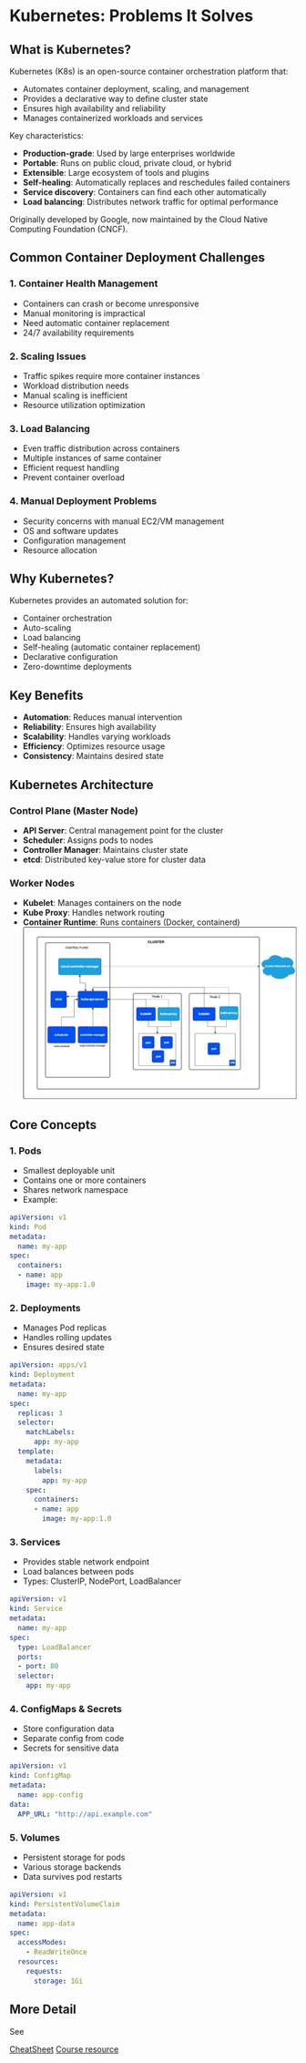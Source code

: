 # Kubernetes: Problems It Solves

## What is Kubernetes?
Kubernetes (K8s) is an open-source container orchestration platform that:
- Automates container deployment, scaling, and management
- Provides a declarative way to define cluster state
- Ensures high availability and reliability
- Manages containerized workloads and services

Key characteristics:
- **Production-grade**: Used by large enterprises worldwide
- **Portable**: Runs on public cloud, private cloud, or hybrid
- **Extensible**: Large ecosystem of tools and plugins
- **Self-healing**: Automatically replaces and reschedules failed containers
- **Service discovery**: Containers can find each other automatically
- **Load balancing**: Distributes network traffic for optimal performance

Originally developed by Google, now maintained by the Cloud Native Computing Foundation (CNCF).

## Common Container Deployment Challenges

### 1. Container Health Management
- Containers can crash or become unresponsive
- Manual monitoring is impractical
- Need automatic container replacement
- 24/7 availability requirements

### 2. Scaling Issues
- Traffic spikes require more container instances
- Workload distribution needs
- Manual scaling is inefficient
- Resource utilization optimization

### 3. Load Balancing
- Even traffic distribution across containers
- Multiple instances of same container
- Efficient request handling
- Prevent container overload

### 4. Manual Deployment Problems
- Security concerns with manual EC2/VM management
- OS and software updates
- Configuration management
- Resource allocation

## Why Kubernetes?
Kubernetes provides an automated solution for:
- Container orchestration
- Auto-scaling
- Load balancing
- Self-healing (automatic container replacement)
- Declarative configuration
- Zero-downtime deployments

## Key Benefits
- **Automation**: Reduces manual intervention
- **Reliability**: Ensures high availability
- **Scalability**: Handles varying workloads
- **Efficiency**: Optimizes resource usage
- **Consistency**: Maintains desired state

## Kubernetes Architecture

### Control Plane (Master Node)
- **API Server**: Central management point for the cluster
- **Scheduler**: Assigns pods to nodes
- **Controller Manager**: Maintains cluster state
- **etcd**: Distributed key-value store for cluster data

### Worker Nodes
- **Kubelet**: Manages containers on the node
- **Kube Proxy**: Handles network routing
- **Container Runtime**: Runs containers (Docker, containerd)
![alt text](image.png)
## Core Concepts

### 1. Pods
- Smallest deployable unit
- Contains one or more containers
- Shares network namespace
- Example:
```yaml
apiVersion: v1
kind: Pod
metadata:
  name: my-app
spec:
  containers:
  - name: app
    image: my-app:1.0
```

### 2. Deployments
- Manages Pod replicas
- Handles rolling updates
- Ensures desired state
```yaml
apiVersion: apps/v1
kind: Deployment
metadata:
  name: my-app
spec:
  replicas: 3
  selector:
    matchLabels:
      app: my-app
  template:
    metadata:
      labels:
        app: my-app
    spec:
      containers:
      - name: app
        image: my-app:1.0
```

### 3. Services
- Provides stable network endpoint
- Load balances between pods
- Types: ClusterIP, NodePort, LoadBalancer
```yaml
apiVersion: v1
kind: Service
metadata:
  name: my-app
spec:
  type: LoadBalancer
  ports:
  - port: 80
  selector:
    app: my-app
```

### 4. ConfigMaps & Secrets
- Store configuration data
- Separate config from code
- Secrets for sensitive data
```yaml
apiVersion: v1
kind: ConfigMap
metadata:
  name: app-config
data:
  APP_URL: "http://api.example.com"
```

### 5. Volumes
- Persistent storage for pods
- Various storage backends
- Data survives pod restarts
```yaml
apiVersion: v1
kind: PersistentVolumeClaim
metadata:
  name: app-data
spec:
  accessModes:
    - ReadWriteOnce
  resources:
    requests:
      storage: 1Gi
```

## More Detail 
See 
<!-- # add Cheat-Sheet-Kube.pdf -->
[CheatSheet](Cheat-Sheet-Kubernetes.pdf) 
[Course resource](slides-kubernetes-intro.pdf) 